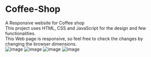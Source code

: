 # Coffee-Shop <br>
A Responsive website for Coffee shop <br>
This project uses HTML, CSS and JavaScript for the design and few functionalities. <br>
This Web page is responsive, so feel free to check the changes by changing the browser dimensions. <br>
![image](https://github.com/user-attachments/assets/c639eb84-edf1-4f2b-acd9-3257f1595207)
![image](https://github.com/user-attachments/assets/44945352-ca5d-4b95-a2d0-4206fa0332f9)
![image](https://github.com/user-attachments/assets/bd6d8c22-2543-42b0-b68d-3531f8af9f39)
![image](https://github.com/user-attachments/assets/54579802-ebb5-4780-aa68-6d4d690bd1ba)
